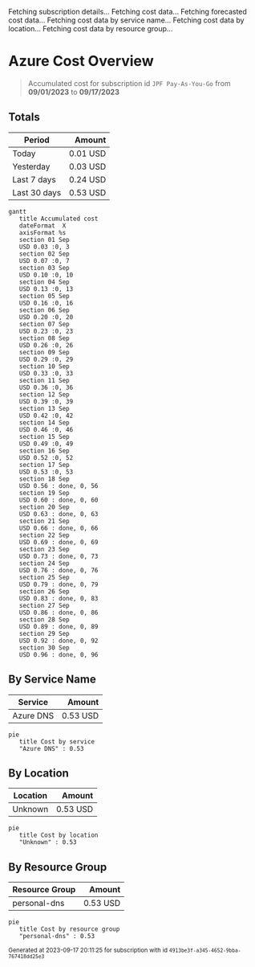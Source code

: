 Fetching subscription details...
Fetching cost data...
Fetching forecasted cost data...
Fetching cost data by service name...
Fetching cost data by location...
Fetching cost data by resource group...
# Azure Cost Overview

> Accumulated cost for subscription id `JPF Pay-As-You-Go` from **09/01/2023** to **09/17/2023**

## Totals

|Period|Amount|
|---|---:|
|Today|0.01 USD|
|Yesterday|0.03 USD|
|Last 7 days|0.24 USD|
|Last 30 days|0.53 USD|

```mermaid
gantt
   title Accumulated cost
   dateFormat  X
   axisFormat %s
   section 01 Sep
   USD 0.03 :0, 3
   section 02 Sep
   USD 0.07 :0, 7
   section 03 Sep
   USD 0.10 :0, 10
   section 04 Sep
   USD 0.13 :0, 13
   section 05 Sep
   USD 0.16 :0, 16
   section 06 Sep
   USD 0.20 :0, 20
   section 07 Sep
   USD 0.23 :0, 23
   section 08 Sep
   USD 0.26 :0, 26
   section 09 Sep
   USD 0.29 :0, 29
   section 10 Sep
   USD 0.33 :0, 33
   section 11 Sep
   USD 0.36 :0, 36
   section 12 Sep
   USD 0.39 :0, 39
   section 13 Sep
   USD 0.42 :0, 42
   section 14 Sep
   USD 0.46 :0, 46
   section 15 Sep
   USD 0.49 :0, 49
   section 16 Sep
   USD 0.52 :0, 52
   section 17 Sep
   USD 0.53 :0, 53
   section 18 Sep
   USD 0.56 : done, 0, 56
   section 19 Sep
   USD 0.60 : done, 0, 60
   section 20 Sep
   USD 0.63 : done, 0, 63
   section 21 Sep
   USD 0.66 : done, 0, 66
   section 22 Sep
   USD 0.69 : done, 0, 69
   section 23 Sep
   USD 0.73 : done, 0, 73
   section 24 Sep
   USD 0.76 : done, 0, 76
   section 25 Sep
   USD 0.79 : done, 0, 79
   section 26 Sep
   USD 0.83 : done, 0, 83
   section 27 Sep
   USD 0.86 : done, 0, 86
   section 28 Sep
   USD 0.89 : done, 0, 89
   section 29 Sep
   USD 0.92 : done, 0, 92
   section 30 Sep
   USD 0.96 : done, 0, 96
```

## By Service Name

|Service|Amount|
|---|---:|
|Azure DNS|0.53 USD|

```mermaid
pie
   title Cost by service
   "Azure DNS" : 0.53
```

## By Location

|Location|Amount|
|---|---:|
|Unknown|0.53 USD|

```mermaid
pie
   title Cost by location
   "Unknown" : 0.53
```

## By Resource Group

|Resource Group|Amount|
|---|---:|
|personal-dns|0.53 USD|

```mermaid
pie
   title Cost by resource group
   "personal-dns" : 0.53
```

<sup>Generated at 2023-09-17 20:11:25 for subscription with id `4913be3f-a345-4652-9bba-767418dd25e3`</sup>
